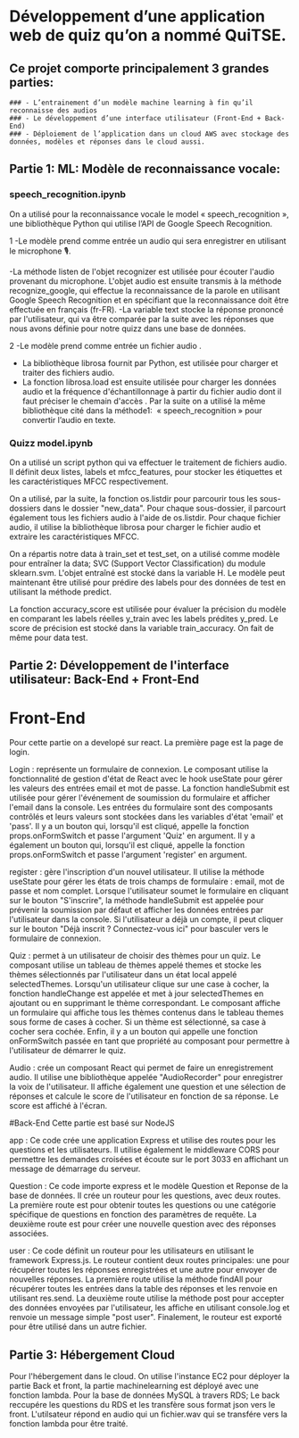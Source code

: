 # Développement d’une application web de quiz qu’on a nommé QuiTSE.

## Ce projet comporte principalement 3 grandes parties:
	### - L’entrainement d’un modèle machine learning à fin qu’il reconnaisse des audios 
	### - Le développement d’une interface utilisateur (Front-End + Back-End)
	### - Déploiement de l’application dans un cloud AWS avec stockage des données, modèles et réponses dans le cloud aussi.

## Partie 1: ML: Modèle de reconnaissance vocale:

### speech_recognition.ipynb

On a utilisé pour la reconnaissance vocale le model « speech_recognition », une bibliothèque Python qui utilise l’API de Google Speech Recognition.

1 -Le modèle prend comme entrée un audio qui sera enregistrer en utilisant le microphone 🎙.

-La méthode listen de l'objet recognizer est utilisée pour écouter l'audio provenant du microphone. L'objet audio est ensuite transmis à la méthode recognize_google, qui effectue la reconnaissance de la parole en utilisant Google Speech Recognition et en spécifiant que la reconnaissance doit être effectuée en français (fr-FR).
-La variable text stocke la réponse prononcé par l'utilisateur, qui va être comparée par la suite avec les réponses que nous avons définie pour notre quizz dans une base de données.

2 -Le modèle prend comme entrée un fichier audio .
  - La bibliothèque librosa fournit par Python, est utilisée pour charger et traiter des fichiers audio.
  -  La fonction librosa.load est ensuite utilisée pour charger les données audio et la fréquence d'échantillonnage à partir du fichier audio dont il faut préciser le chemain d'accès .
 Par la suite on a utilisé la même bibliothèque cité dans la méthode1:  « speech_recognition » pour convertir l’audio en texte.



### Quizz model.ipynb

On a utilisé un script python qui va effectuer le traitement de fichiers audio. Il définit deux listes, labels et mfcc_features, pour stocker les étiquettes et les caractéristiques MFCC respectivement.

On a utilisé, par la suite, la fonction os.listdir pour parcourir tous les sous-dossiers dans le dossier "new_data". Pour chaque sous-dossier, il parcourt également tous les fichiers audio à l'aide de os.listdir. Pour chaque fichier audio, il utilise la bibliothèque librosa pour charger le fichier audio et extraire les caractéristiques MFCC.

On a répartis notre data à train_set et test_set, on a utilisé comme modèle pour entraîner la data; SVC (Support Vector Classification) du module sklearn.svm. L'objet entraîné est stocké dans la variable H. Le modèle peut maintenant être utilisé pour prédire des labels pour des données de test en utilisant la méthode predict.

La fonction accuracy_score est utilisée pour évaluer la précision du modèle en comparant les labels réelles y_train avec les labels prédites y_pred. Le score de précision est stocké dans la variable train_accuracy. On fait de même pour data test. 

## Partie 2: Développement de l'interface utilisateur: Back-End + Front-End
# Front-End
Pour cette partie on a developé sur react. La première page est la page de login. 

Login : représente un formulaire de connexion. Le composant utilise la fonctionnalité de gestion d'état de React avec le hook useState pour gérer les valeurs des entrées email et mot de passe. La fonction handleSubmit est utilisée pour gérer l'événement de soumission du formulaire et afficher l'email dans la console. Les entrées du formulaire sont des composants contrôlés et leurs valeurs sont stockées dans les variables d'état 'email' et 'pass'. Il y a un bouton qui, lorsqu'il est cliqué, appelle la fonction props.onFormSwitch et passe l'argument 'Quiz' en argument. Il y a également un bouton qui, lorsqu'il est cliqué, appelle la fonction props.onFormSwitch et passe l'argument 'register' en argument.

register : gère l'inscription d'un nouvel utilisateur. Il utilise la méthode useState pour gérer les états de trois champs de formulaire : email, mot de passe et nom complet. Lorsque l'utilisateur soumet le formulaire en cliquant sur le bouton "S'inscrire", la méthode handleSubmit est appelée pour prévenir la soumission par défaut et afficher les données entrées par l'utilisateur dans la console. Si l'utilisateur a déjà un compte, il peut cliquer sur le bouton "Déjà inscrit ? Connectez-vous ici" pour basculer vers le formulaire de connexion.

Quiz : permet à un utilisateur de choisir des thèmes pour un quiz. Le composant utilise un tableau de thèmes appelé themes et stocke les thèmes sélectionnés par l'utilisateur dans un état local appelé selectedThemes.
Lorsqu'un utilisateur clique sur une case à cocher, la fonction handleChange est appelée et met à jour selectedThemes en ajoutant ou en supprimant le thème correspondant.
Le composant affiche un formulaire qui affiche tous les thèmes contenus dans le tableau themes sous forme de cases à cocher. Si un thème est sélectionné, sa case à cocher sera cochée.
Enfin, il y a un bouton qui appelle une fonction onFormSwitch passée en tant que propriété au composant pour permettre à l'utilisateur de démarrer le quiz.

Audio : crée un composant React qui permet de faire un enregistrement audio. Il utilise une bibliothèque appelée "AudioRecorder" pour enregistrer la voix de l'utilisateur. Il affiche également une question et une sélection de réponses et calcule le score de l'utilisateur en fonction de sa réponse. Le score est affiché à l'écran.

#Back-End
Cette partie est basé sur NodeJS

app : Ce code crée une application Express et utilise des routes pour les questions et les utilisateurs. Il utilise également le middleware CORS pour permettre les demandes croisées et écoute sur le port 3033 en affichant un message de démarrage du serveur.

Question : Ce code importe express et le modèle Question et Reponse de la base de données.
Il crée un routeur pour les questions, avec deux routes. La première route est pour obtenir toutes les questions ou une catégorie spécifique de questions en fonction des paramètres de requête. La deuxième route est pour créer une nouvelle question avec des réponses associées.

user : Ce code définit un routeur pour les utilisateurs en utilisant le framework Express.js. Le routeur contient deux routes principales: une pour récupérer toutes les réponses enregistrées et une autre pour envoyer de nouvelles réponses. La première route utilise la méthode findAll pour récupérer toutes les entrées dans la table des réponses et les renvoie en utilisant res.send. La deuxième route utilise la méthode post pour accepter des données envoyées par l'utilisateur, les affiche en utilisant console.log et renvoie un message simple "post user". Finalement, le routeur est exporté pour être utilisé dans un autre fichier.


 
## Partie 3: Hébergement Cloud

Pour l'hébergement dans le cloud. 
On utilise l'instance EC2 pour déployer la partie Back et front, la partie machinelearning est déployé avec une fonction lambda. Pour la base de données MySQL à travers RDS;
Le back reccupére les questions du RDS et les transfère sous format json vers le front. 
L'utilsateur répond en audio qui un fichier.wav qui se transfére vers la fonction lambda pour être traité. 









